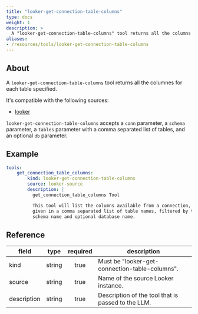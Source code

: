 ```yaml
---
title: "looker-get-connection-table-columns"
type: docs
weight: 1
description: >
  A "looker-get-connection-table-columns" tool returns all the columns for each table specified.
aliases:
- /resources/tools/looker-get-connection-table-columns
---
```


## About

A `looker-get-connection-table-columns` tool returns all the columnes for each table specified.


It's compatible with the following sources:

- [looker](../../sources/looker.md)

`looker-get-connection-table-columns` accepts a `conn` parameter, a `schema` parameter, a `tables` parameter with a comma separated list of tables, and an optional `db` parameter.

## Example

```yaml
tools:
    get_connection_table_columns:
        kind: looker-get-connection-table-columns
        source: looker-source
        description: |
          get_connection_table_columns Tool

          This tool will list the columns available from a connection, for all the tables
          given in a comma separated list of table names, filtered by the 
          schema name and optional database name.
```

## Reference

| **field**   | **type** | **required** | **description**                                    |
|-------------|:--------:|:------------:|----------------------------------------------------|
| kind        |  string  |     true     | Must be "looker-get-connection-table-columns".     |
| source      |  string  |     true     | Name of the source Looker instance.                |
| description |  string  |     true     | Description of the tool that is passed to the LLM. |